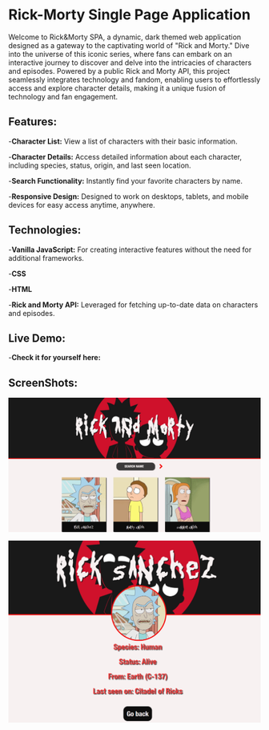 # Rick-Morty Single Page Application
 
Welcome to Rick&Morty SPA, a dynamic, dark themed web application designed as a gateway to the captivating world of "Rick and Morty." Dive into the universe of this iconic series, where fans can embark on an interactive journey to discover and delve into the intricacies of characters and episodes. Powered by a public Rick and Morty API, this project seamlessly integrates technology and fandom, enabling users to effortlessly access and explore character details, making it a unique fusion of technology and fan engagement.


## **Features:**
-**Character List:** View a list of characters with their basic information.

-**Character Details:** Access detailed information about each character, including species, status, origin, and last seen location.

-**Search Functionality:** Instantly find your favorite characters by name.

-**Responsive Design:** Designed to work on desktops, tablets, and mobile devices for easy access anytime, anywhere.


## **Technologies:**
-**Vanilla JavaScript:** For creating interactive features without the need for additional frameworks.

-**CSS**

-**HTML**

-**Rick and Morty API:** Leveraged for fetching up-to-date data on characters and episodes.


## **Live Demo:**

-**Check it for yourself here:** 

## **ScreenShots:**

![Alt Text](ScreenShotMain.png)

![Alt Text](ScreenShotChar.png)